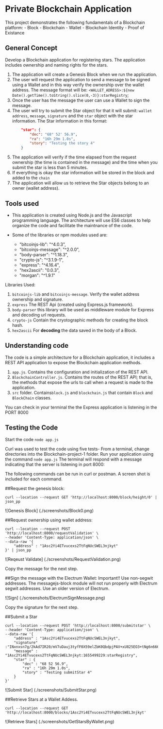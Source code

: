 # Private Blockchain Application

This project demonstrates the following fundamentals of a Blockchain platform:
    - Block
    - Blockchain
    - Wallet
    - Blockchain Identity
    - Proof of Existance

## General Concept

Develop a Blockchain application for registering stars.  The application includes ownership and naming rights for the stars.

1. The application will create a Genesis Block when we run the application.
2. The user will request the application to send a message to be signed using a Wallet and in this way verify the ownership over the wallet address. The message format will be: `<WALLET_ADRESS>:${new Date().getTime().toString().slice(0,-3)}:starRegistry`;
3. Once the user has the message the user can use a Wallet to sign the message.
4. The user will try to submit the Star object for that it will submit: `wallet address`, `message`, `signature` and the `star` object with the star information.
    The Star information in this format:
    ```json
        "star": {
            "dec": "68° 52' 56.9",
            "ra": "16h 29m 1.0s",
            "story": "Testing the story 4"
		}
    ```
5. The application will verify if the time elapsed from the request ownership (the time is contained in the message) and the time when you submit the star is less than 5 minutes.
6. If everything is okay the star information will be stored in the block and added to the `chain`
7. The application will allow us to retrieve the Star objects belong to an owner (wallet address). 


## Tools used

- This application is created using Node.js and the Javascript programming language. The architecture will use ES6 classes to help organize the code and facilitate the maintnance of the code.

- Some of the libraries or npm modules used are:
    - "bitcoinjs-lib": "^4.0.3",
    - "bitcoinjs-message": "^2.0.0",
    - "body-parser": "^1.18.3",
    - "crypto-js": "^3.1.9-1",
    - "express": "^4.16.4",
    - "hex2ascii": "0.0.3",
    - "morgan": "^1.9.1"
    


Libraries Used:

1. `bitcoinjs-lib` and `bitcoinjs-message`. Verify the wallet address ownership and signature.
2. `express` The REST Api (created using Express.js framework).
3. `body-parser` this library will be used as middleware module for Express and decoding url requests.
4. `crypto-js` Contain the cryotographic methods for creating the block hash.
5. `hex2ascii` For **decoding** the data saved in the body of a Block.

## Understanding code

The code is a simple architecture for a Blockchain application, it includes a REST API application to expose the Blockchain application methods.

1. `app.js`. Contains the configuration and initialization of the REST API.
2. `BlockchainController.js`. Contains the routes of the REST API; that is, the methods that expose the urls to call when a request is made to the application.
3. `src` folder. Contains`block.js` and `blockchain.js` that contain `Block` and `BlockChain` classes.

You can check in your terminal the the Express application is listening in the PORT 8000


## Testing the Code

Start the code `node app.js`

Curl was used to test the code using five tests-
From a terminal, change directories into the Blockchain-project-1 folder. Run your application using the command `node app.js`  The terminal will respond with a message indicating that the server is listening in port 8000: 

The following commands can be run in curl or postman.  A screen shot is included for each command.  

##Request the genesis block:  
```
curl --location --request GET 'http://localhost:8000/block/height/0' | json_pp
```

![Genesis Block] (./screenshots/Block0.png)
    
##Request ownership using wallet address:

```
curl --location --request POST 'http://localhost:8000/requestValidation' \
--header 'Content-Type: application/json' \
--data-raw '{
    "address" : "1Asc2Yi4ETvucexs2TtFqNUcSWEL3njkyt"
}' | json_pp
```

![Reqeust Validate] (./screenshots/RequestValidation.png)

Copy the message for the next step.  


##Sign the message with the Electrum Wallet:
Important!! Use non-segwit addresses.  The messagejs-block module will not run properly with Electrum segwit addresses.  Use an older version of Electrum.  

![Sign] (./screenshots/ElectrumSignMessage.png)

Copy the signature for the next step.

##Submit a Star

```
curl --location --request POST 'http://localhost:8000/submitstar' \
--header 'Content-Type: application/json' \
--data-raw '{
    "address" : "1Asc2Yi4ETvucexs2TtFqNUcSWEL3njkyt",
    "signature" :"INxnxsn7g/2kAd7IR20/mV7uDauj3tyfF0X59elZbK0QbdpjPAV+xU825EO3+tNg6n666KEKLNnJzDpNKCyUmoM=",
    "message" : "1Asc2Yi4ETvucexs2TtFqNUcSWEL3njkyt:1655499229:starRegistry",
    "star" : {
        "dec" : "68 52 56.9",
        "ra" : "16h 29m 1.0s",
        "story" : "Testing submitStar 4"
    }
}'

```

![Submit Star] (./screenshots/SubmitStar.png)

##Retrieve Stars at a Wallet Addess.
```
curl --location --request GET 
'http://localhost:8000/blocks/1Asc2Yi4ETvucexs2TtFqNUcSWEL3njkyt'

```

![Retrieve Stars] (./screenshots/GetStarsByWallet.png)


